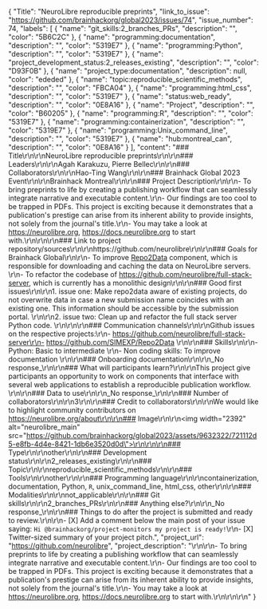 {
  "Title": "NeuroLibre reproducible preprints",
  "link_to_issue": "https://github.com/brainhackorg/global2023/issues/74",
  "issue_number": 74,
  "labels": [
    {
      "name": "git_skills:2_branches_PRs",
      "description": "",
      "color": "5B6C2C"
    },
    {
      "name": "programming:documentation",
      "description": "",
      "color": "5319E7"
    },
    {
      "name": "programming:Python",
      "description": "",
      "color": "5319E7"
    },
    {
      "name": "project_development_status:2_releases_existing",
      "description": "",
      "color": "D93F0B"
    },
    {
      "name": "project_type:documentation",
      "description": null,
      "color": "ededed"
    },
    {
      "name": "topic:reproducible_scientific_methods",
      "description": "",
      "color": "FBCA04"
    },
    {
      "name": "programming:html_css",
      "description": "",
      "color": "5319E7"
    },
    {
      "name": "status:web_ready",
      "description": "",
      "color": "0E8A16"
    },
    {
      "name": "Project",
      "description": "",
      "color": "B60205"
    },
    {
      "name": "programming:R",
      "description": "",
      "color": "5319E7"
    },
    {
      "name": "programming:containerization",
      "description": "",
      "color": "5319E7"
    },
    {
      "name": "programming:Unix_command_line",
      "description": "",
      "color": "5319E7"
    },
    {
      "name": "hub:montreal_can",
      "description": "",
      "color": "0E8A16"
    }
  ],
  "content": "### Title\r\n\r\nNeuroLibre reproducible preprints\r\n\r\n### Leaders\r\n\r\nAgah Karakuzu, Pierre Bellec\r\n\r\n### Collaborators\r\n\r\nHao-Ting Wang\r\n\r\n### Brainhack Global 2023 Event\r\n\r\nBrainhack Montreal\r\n\r\n### Project Description\r\n\r\n- To bring preprints to life by creating a publishing workflow that can seamlessly integrate narrative and executable content.\r\n- Our findings are too cool to be trapped in PDFs. This project is exciting because it demonstrates that a publication's prestige can arise from its inherent ability to provide insights, not solely from the journal's title.\r\n- You may take a look at https://neurolibre.org, https://docs.neurolibre.org to start with.\r\n\r\n\r\n### Link to project repository/sources\r\n\r\nhttps://github.com/neurolibre\r\n\r\n### Goals for Brainhack Global\r\n\r\n- To improve [Repo2Data](https://github.com/SIMEXP/Repo2Data) component, which is responsible for downloading and caching the data on NeuroLibre servers. \r\n- To refactor the codebase of https://github.com/neurolibre/full-stack-server, which is currently has a monolithic design\r\n\r\n### Good first issues\r\n\r\n1. issue one: Make repo2data aware of existing projects, do not overwrite data in case a new submission name coincides with an existing one. This information should be accessible by the submission portal. \r\n\r\n2. issue two: Clean up and refactor the full stack server Python code.  \r\n\r\n\r\n### Communication channels\r\n\r\nGithub issues on the respective projects:\r\n- https://github.com/neurolibre/full-stack-server\r\n- https://github.com/SIMEXP/Repo2Data \r\n\r\n### Skills\r\n\r\n- Python: Basic to intermediate \r\n- Non coding skills: To improve documentation \r\n\r\n### Onboarding documentation\r\n\r\n_No response_\r\n\r\n### What will participants learn?\r\n\r\nThis project give participants an opportunity to work on components that interface with several web applications to establish a reproducible publication workflow. \r\n\r\n### Data to use\r\n\r\n_No response_\r\n\r\n### Number of collaborators\r\n\r\n3\r\n\r\n### Credit to collaborators\r\n\r\nWe would like to highlight community contributors on https://neurolibre.org/about\r\n\r\n### Image\r\n\r\n<img width=\"2392\" alt=\"neurolibre_main\" src=\"https://github.com/brainhackorg/global2023/assets/9632322/721112d5-e8fb-4d4e-8421-1db6e3520d0d\">\r\n\r\n\r\n### Type\r\n\r\nother\r\n\r\n### Development status\r\n\r\n2_releases_existing\r\n\r\n### Topic\r\n\r\nreproducible_scientific_methods\r\n\r\n### Tools\r\n\r\nother\r\n\r\n### Programming language\r\n\r\ncontainerization, documentation, Python, `R`, unix_command_line, html_css, other\r\n\r\n### Modalities\r\n\r\nnot_applicable\r\n\r\n### Git skills\r\n\r\n2_branches_PRs\r\n\r\n### Anything else?\r\n\r\n_No response_\r\n\r\n### Things to do after the project is submitted and ready to review.\r\n\r\n- [X] Add a comment below the main post of your issue saying: `Hi @brainhackorg/project-monitors my project is ready!`\r\n- [X] Twitter-sized summary of your project pitch.",
  "project_url": "https://github.com/neurolibre",
  "project_description": "\r\n\r\n- To bring preprints to life by creating a publishing workflow that can seamlessly integrate narrative and executable content.\r\n- Our findings are too cool to be trapped in PDFs. This project is exciting because it demonstrates that a publication's prestige can arise from its inherent ability to provide insights, not solely from the journal's title.\r\n- You may take a look at https://neurolibre.org, https://docs.neurolibre.org to start with.\r\n\r\n\r\n"
}